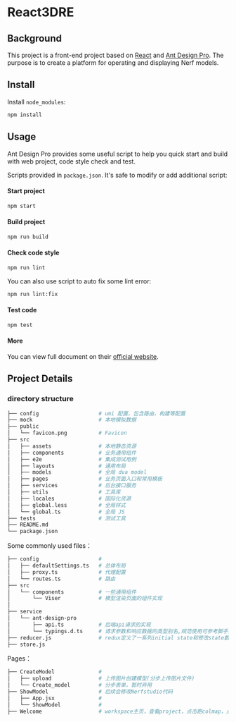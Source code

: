 # React3DRE

## Background
This project is a front-end project based on [React](https://react.dev/) and [Ant Design Pro](https://pro.ant.design). The purpose is to create a platform for operating and displaying Nerf models.

## Install

Install `node_modules`:


```bash
npm install
```

## Usage

Ant Design Pro provides some useful script to help you quick start and build with web project, code style check and test.

Scripts provided in `package.json`. It's safe to modify or add additional script:

#### Start project

```bash
npm start
```

#### Build project

```bash
npm run build
```

#### Check code style

```bash
npm run lint
```

You can also use script to auto fix some lint error:

```bash
npm run lint:fix
```

#### Test code

```bash
npm test
```

#### More

You can view full document on their [official website](https://pro.ant.design). 

## Project Details

### directory structure

```bash
├── config                   # umi 配置，包含路由，构建等配置
├── mock                     # 本地模拟数据
├── public
│   └── favicon.png          # Favicon
├── src
│   ├── assets               # 本地静态资源
│   ├── components           # 业务通用组件
│   ├── e2e                  # 集成测试用例
│   ├── layouts              # 通用布局
│   ├── models               # 全局 dva model
│   ├── pages                # 业务页面入口和常用模板
│   ├── services             # 后台接口服务
│   ├── utils                # 工具库
│   ├── locales              # 国际化资源
│   ├── global.less          # 全局样式
│   └── global.ts            # 全局 JS
├── tests                    # 测试工具
├── README.md
└── package.json           
```

Some commonly used files：

```bash
├── config                   # 
│   ├── defaultSettings.ts   # 总体布局
│   ├── proxy.ts             # 代理配置
│   └── routes.ts            # 路由
├── src
│   └── components           # 一些通用组件
│       └── Viser            # 模型渲染页面的组件实现
│
├── service
│   └── ant-design-pro 
│       ├── api.ts           # 后端api请求的实现
│       └── typings.d.ts     # 请求参数和响应数据的类型别名,规范使用可参考脚手架中login请求的处理。
├── reducer.js               # redux定义了一系列initial state和修改state数据的action
├── store.js
```
Pages：
```bash
├── CreateModel              # 
│   ├── upload               # 上传图片创建模型(分步上传图片文件)
│   └── Create_model         # 分步表单，暂时弃用
├── ShowModel                # 后续会修改Nerfstudio代码
│   ├── App.jsx              # 
│   └── ShowModel            #
├── Welcome                  # workspace主页，查看project，点击跑colmap，点击渲染等
```
